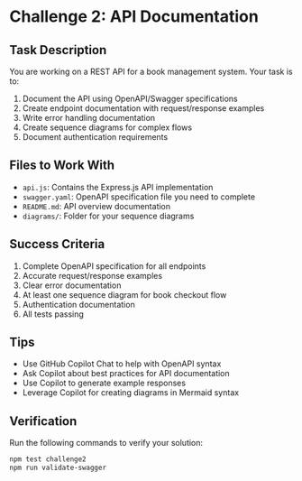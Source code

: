# Challenge 2: API Documentation

## Task Description

You are working on a REST API for a book management system. Your task is to:

1. Document the API using OpenAPI/Swagger specifications
2. Create endpoint documentation with request/response examples
3. Write error handling documentation
4. Create sequence diagrams for complex flows
5. Document authentication requirements

## Files to Work With

- `api.js`: Contains the Express.js API implementation
- `swagger.yaml`: OpenAPI specification file you need to complete
- `README.md`: API overview documentation
- `diagrams/`: Folder for your sequence diagrams

## Success Criteria

1. Complete OpenAPI specification for all endpoints
2. Accurate request/response examples
3. Clear error documentation
4. At least one sequence diagram for book checkout flow
5. Authentication documentation
6. All tests passing

## Tips

- Use GitHub Copilot Chat to help with OpenAPI syntax
- Ask Copilot about best practices for API documentation
- Use Copilot to generate example responses
- Leverage Copilot for creating diagrams in Mermaid syntax

## Verification

Run the following commands to verify your solution:
```bash
npm test challenge2
npm run validate-swagger
```